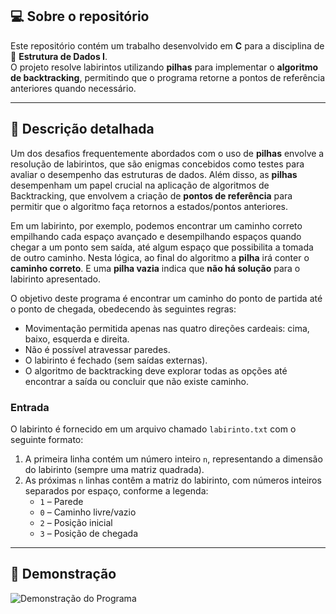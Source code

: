 ## 💻 Sobre o repositório
Este repositório contém um trabalho desenvolvido em **C** para a disciplina de 🎲 **Estrutura de Dados I**.  
O projeto resolve labirintos utilizando **pilhas** para implementar o **algoritmo de backtracking**, permitindo que o programa retorne a pontos de referência anteriores quando necessário.  

---

## 📄 Descrição detalhada
Um dos desafios frequentemente abordados com o uso de **pilhas** envolve a resolução de
labirintos, que são enigmas concebidos como testes para avaliar o desempenho das
estruturas de dados. Além disso, as **pilhas** desempenham um papel crucial na aplicação de
algoritmos de Backtracking, que envolvem a criação de **pontos de referência** para permitir
que o algoritmo faça retornos a estados/pontos anteriores.

Em um labirinto, por exemplo, podemos encontrar um caminho correto empilhando cada
espaço avançado e desempilhando espaços quando chegar a um ponto sem saída, até algum
espaço que possibilita a tomada de outro caminho. Nesta lógica, ao final do algoritmo a **pilha**
irá conter o **caminho correto**. E uma **pilha vazia** indica que **não há solução** para o labirinto
apresentado.

O objetivo deste programa é encontrar um caminho do ponto de partida até o ponto de chegada, obedecendo às seguintes regras:  

- Movimentação permitida apenas nas quatro direções cardeais: cima, baixo, esquerda e direita.  
- Não é possível atravessar paredes.  
- O labirinto é fechado (sem saídas externas).  
- O algoritmo de backtracking deve explorar todas as opções até encontrar a saída ou concluir que não existe caminho.  

### Entrada
O labirinto é fornecido em um arquivo chamado `labirinto.txt` com o seguinte formato:  

1. A primeira linha contém um número inteiro `n`, representando a dimensão do labirinto (sempre uma matriz quadrada).  
2. As próximas `n` linhas contêm a matriz do labirinto, com números inteiros separados por espaço, conforme a legenda:  
   - `1` – Parede  
   - `0` – Caminho livre/vazio  
   - `2` – Posição inicial  
   - `3` – Posição de chegada  

---

## 👀 Demonstração
![Demonstração do Programa](gif/demonstração%20do%20programa.gif)
